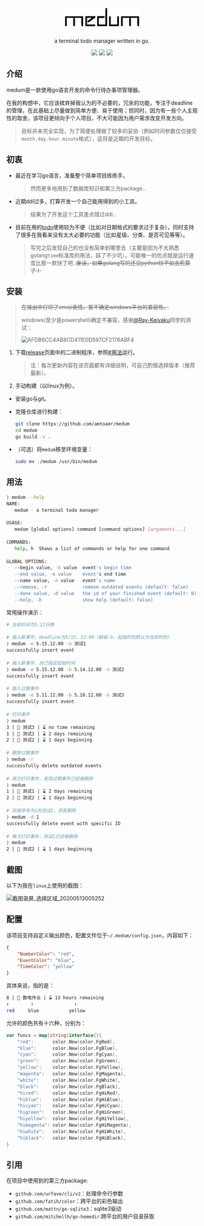 <p align="center">
    <img src="./src/logo.png">
</p>
<p align="center">
    a terminal todo manager written in go.
</p>
<p align="center">
<img src="https://goreportcard.com/badge/github.com/amtoaer/medum?longCache=true&style=for-the-badge">
<img src="https://img.shields.io/badge/license-MIT-orange.svg?longCache=true&style=for-the-badge">
<img src="https://img.shields.io/badge/version-v1.1.4-red.svg?longCache=true&style=for-the-badge">
</p>




## 介绍

medum是一款使用go语言开发的命令行待办事项管理器。

在我的构想中，它应该摈弃掉我认为的不必要的，冗余的功能，专注于deadline的管理，在此基础上尽量做到简单方便、易于使用；但同时，因为有一些个人主观性的取舍，该项目更倾向于个人项目，不大可能因为用户需求改变开发方向。

>   目标并未完全实现，为了简便处理做了较多的妥协（例如时间参数仅仅接受`month.day.hour.minute`格式），这将是近期的开发目标。

## 初衷

+   最近在学习go语言，准备整个简单项目练练手。

    >   然而更多地用到了数据库知识和第三方package..

+   近期ddl过多，打算开发一个自己能用得到的小工具。

    >   结果为了开发这个工具差点错过ddl..

+   目前在用的[todo](https://github.com/foobuzz/todo)使用较为不便（比如对日期格式的要求过于复杂），同时支持了很多在我看来没有太大必要的功能（比如星级、分类、是否可见等等）。

    >   写完之后发现自己的也没有简单到哪里去（主要是因为不太熟悉golang`time`标准库的用法，踩了不少坑），可能唯一的优点就是运行速度比那一款快了吧..~~废话，如果golang写的还没python快不如去死算了！~~


## 安装

>   ~~在输出中打印了emoji表情，暂不确定windows平台的兼容性。~~
>
>   windows(至少是powershell)确定不兼容，感谢[@Ray-Keiyaku](https://github.com/Ray-Keiyaku)同学的测试：
>
>   ![AFDB6CC4AB8CD411E0D597CF2176ABF4](https://i.loli.net/2020/05/13/EW2ryXSKnB4tkau.jpg)

1.  下载[release](https://github.com/amtoaer/medum/releases)页面中的二进制程序，参照[#用法](#用法)运行。

    >   注：每次更新内容在该页面都有详细说明，可自己酌情选择版本（推荐最新）。

2.  手动构建（以linux为例）。

+   安装go与git。

+   克隆仓库进行构建：

    ```bash
    git clone https://github.com/amtoaer/medum
    cd medum
    go build -v .
    ```

+   （可选）将`medum`移至环境变量：

    ```bash
    sudo mv ./medum /usr/bin/medum
    ```

## 用法

```bash
⟩ medum --help
NAME:
   medum - a terminal todo manager

USAGE:
   medum [global options] command [command options] [arguments...]

COMMANDS:
   help, h  Shows a list of commands or help for one command

GLOBAL OPTIONS:
   --begin value, -b value  event's begin time
   --end value, -e value    event's end time
   --name value, -n value   event's name
   --remove, -r             remove outdated events (default: false)
   --done value, -d value   the id of your finished event (default: 0)
   --help, -h               show help (default: false)
```

常用操作演示：

```bash
# 当前时间为5.12日晚

# 插入新事件，deadline为5/15，12:00（缺省-b，起始时刻默认为当前时刻）
⟩ medum -e 5.15.12.00 -n 测试1
successfully insert event

# 插入新事件，自己指定起始时间
⟩ medum -e 5.15.12.00 -b 5.14.12.00 -n 测试2
successfully insert event

# 插入过期事件
⟩ medum -e 5.11.12.00 -b 5.10.12.00 -n 测试3
successfully insert event

# 打印事件
⟩ medum
3 | 🍺 测试3 | ⌛ no time remaining
1 | 🍺 测试1 | ⌛ 2 days remaining
2 | 🍺 测试2 | ⌛ 1 days beginning

# 删除过期事件
⟩ medum -r
successfully delete outdated events

# 再次打印事件，发现过期事件已经被删除
⟩ medum
1 | 🍺 测试1 | ⌛ 2 days remaining
2 | 🍺 测试2 | ⌛ 1 days beginning

# 完成序号为1的测试1，将其删除
⟩ medum -d 1
successfully delete event with specific ID

# 再次打印事件，测试1已经被删除
⟩ medum
2 | 🍺 测试2 | ⌛ 1 days beginning
```

## 截图

以下为我在`linux`上使用的截图：

![截图录屏_选择区域_20200513005252](https://i.loli.net/2020/05/13/zycFTamlK8uM79A.png)

## 配置

该项目支持自定义输出颜色，配置文件位于`~/.medum/config.json`，内容如下：

```json
{
    "NumberColor": "red",
    "EventColor": "blue",
    "TimeColor": "yellow"
}
```

具体来说，指的是：

```bash
8 | 🍺 数电作业 | ⌛ 13 hours remaining
↑        ↑               ↑
red     blue           yellow
```

允许的颜色共有十六种，分别为：

```go
var funcs = map[string]interface{}{
	"red":       color.New(color.FgRed),
	"blue":      color.New(color.FgBlue),
	"cyan":      color.New(color.FgCyan),
	"green":     color.New(color.FgGreen),
	"yellow":    color.New(color.FgYellow),
	"magenta":   color.New(color.FgMagenta),
	"white":     color.New(color.FgWhite),
	"black":     color.New(color.FgBlack),
	"hired":     color.New(color.FgHiRed),
	"hiblue":    color.New(color.FgHiBlue),
	"hicyan":    color.New(color.FgHiCyan),
	"higreen":   color.New(color.FgHiGreen),
	"hiyellow":  color.New(color.FgHiYellow),
	"himagenta": color.New(color.FgHiMagenta),
	"hiwhite":   color.New(color.FgHiWhite),
	"hiblack":   color.New(color.FgHiBlack),
}
```

## 引用

在项目中使用到的第三方package:

+   `github.com/urfave/cli/v2`：处理命令行参数
+   `github.com/fatih/color`：跨平台的彩色输出
+   `github.com/mattn/go-sqlite3`：sqlite3驱动
+   `github.com/mitchellh/go-homedir`:跨平台的用户目录获取
